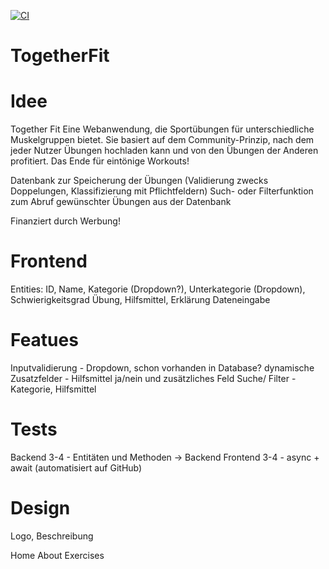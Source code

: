 [![CI](https://github.com/Jonas354/TogetherFit/actions/workflows/tests.yml/badge.svg)](https://github.com/Jonas354/TogetherFit/actions/workflows/tests.yml)


# TogetherFit

# Idee
Together Fit Eine Webanwendung, die Sportübungen für unterschiedliche Muskelgruppen bietet. Sie basiert auf dem Community-Prinzip, nach dem jeder Nutzer Übungen hochladen kann und von den Übungen der Anderen profitiert. Das Ende für eintönige Workouts!

Datenbank zur Speicherung der Übungen (Validierung zwecks Doppelungen, Klassifizierung mit Pflichtfeldern) Such- oder Filterfunktion zum Abruf gewünschter Übungen aus der Datenbank

Finanziert durch Werbung!

# Frontend
Entities: ID, Name, Kategorie (Dropdown?), Unterkategorie (Dropdown), Schwierigkeitsgrad Übung, Hilfsmittel, Erklärung
Dateneingabe

# Featues
Inputvalidierung - Dropdown, schon vorhanden in Database?
dynamische Zusatzfelder - Hilfsmittel ja/nein und zusätzliches Feld
Suche/ Filter - Kategorie, Hilfsmittel

# Tests
Backend 3-4 - Entitäten und Methoden -> Backend
Frontend 3-4 - async + await (automatisiert auf GitHub)


# Design
Logo, Beschreibung


Home
About
Exercises
